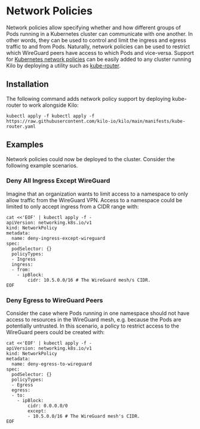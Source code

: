 # Network Policies

Network policies allow specifying whether and how different groups of Pods running in a Kubernetes cluster can communicate with one another.
In other words, they can be used to control and limit the ingress and egress traffic to and from Pods.
Naturally, network policies can be used to restrict which WireGuard peers have access to which Pods and vice-versa.
Support for [Kubernetes network policies](https://kubernetes.io/docs/concepts/services-networking/network-policies/) can be easily added to any cluster running Kilo by deploying a utility such as [kube-router](https://github.com/cloudnativelabs/kube-router).

## Installation

The following command adds network policy support by deploying kube-router to work alongside Kilo:

```shell
kubectl apply -f kubectl apply -f https://raw.githubusercontent.com/kilo-io/kilo/main/manifests/kube-router.yaml
```

## Examples

Network policies could now be deployed to the cluster.
Consider the following example scenarios.

### Deny All Ingress Except WireGuard

Imagine that an organization wants to limit access to a namespace to only allow traffic from the WireGuard VPN.
Access to a namespace could be limited to only accept ingress from a CIDR range with:

```shell
cat <<'EOF' | kubectl apply -f -
apiVersion: networking.k8s.io/v1
kind: NetworkPolicy
metadata:
  name: deny-ingress-except-wireguard
spec:
  podSelector: {}
  policyTypes:
  - Ingress
  ingress:
  - from:
    - ipBlock:
        cidr: 10.5.0.0/16 # The WireGuard mesh/s CIDR.
EOF
```

### Deny Egress to WireGuard Peers

Consider the case where Pods running in one namespace should not have access to resources in the WireGuard mesh, e.g. because the Pods are potentially untrusted.
In this scenario, a policy to restrict access to the WireGuard peers could be created with:

```shell
cat <<'EOF' | kubectl apply -f -
apiVersion: networking.k8s.io/v1
kind: NetworkPolicy
metadata:
  name: deny-egress-to-wireguard
spec:
  podSelector: {}
  policyTypes:
  - Egress
  egress:
  - to:
    - ipBlock:
        cidr: 0.0.0.0/0
        except:
        - 10.5.0.0/16 # The WireGuard mesh's CIDR.
EOF
```
